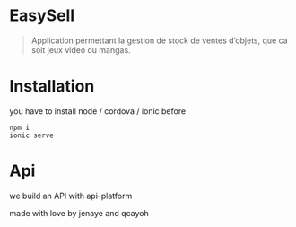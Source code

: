 # EasySell

>Application permettant la gestion de stock de ventes d’objets, que ca soit jeux video ou mangas. 

# Installation
you have to install node / cordova / ionic before
```
npm i 
ionic serve 
```

# Api

we build an API with api-platform 

made with love by jenaye and qcayoh